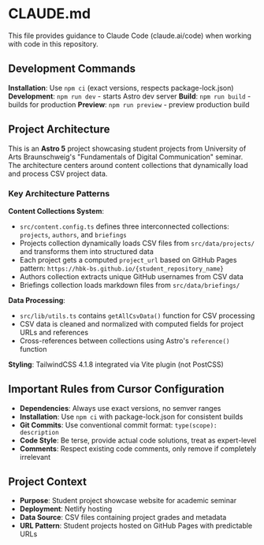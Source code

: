 # CLAUDE.md

This file provides guidance to Claude Code (claude.ai/code) when working with code in this repository.

## Development Commands

**Installation**: Use `npm ci` (exact versions, respects package-lock.json)
**Development**: `npm run dev` - starts Astro dev server
**Build**: `npm run build` - builds for production
**Preview**: `npm run preview` - preview production build

## Project Architecture

This is an **Astro 5** project showcasing student projects from University of Arts Braunschweig's "Fundamentals of Digital Communication" seminar. The architecture centers around content collections that dynamically load and process CSV project data.

### Key Architecture Patterns

**Content Collections System**: 
- `src/content.config.ts` defines three interconnected collections: `projects`, `authors`, and `briefings`
- Projects collection dynamically loads CSV files from `src/data/projects/` and transforms them into structured data
- Each project gets a computed `project_url` based on GitHub Pages pattern: `https://hbk-bs.github.io/{student_repository_name}`
- Authors collection extracts unique GitHub usernames from CSV data
- Briefings collection loads markdown files from `src/data/briefings/`

**Data Processing**:
- `src/lib/utils.ts` contains `getAllCsvData()` function for CSV processing
- CSV data is cleaned and normalized with computed fields for project URLs and references
- Cross-references between collections using Astro's `reference()` function

**Styling**: TailwindCSS 4.1.8 integrated via Vite plugin (not PostCSS)

## Important Rules from Cursor Configuration

- **Dependencies**: Always use exact versions, no semver ranges
- **Installation**: Use `npm ci` with package-lock.json for consistent builds  
- **Git Commits**: Use conventional commit format: `type(scope): description`
- **Code Style**: Be terse, provide actual code solutions, treat as expert-level
- **Comments**: Respect existing code comments, only remove if completely irrelevant

## Project Context

- **Purpose**: Student project showcase website for academic seminar
- **Deployment**: Netlify hosting
- **Data Source**: CSV files containing project grades and metadata
- **URL Pattern**: Student projects hosted on GitHub Pages with predictable URLs